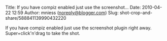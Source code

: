 Title: If you have compiz enabled just use the screenshot...
Date: 2010-04-22 12:59
Author: mniess (noreply@blogger.com)
Slug: shot-crop-and-share/588841139990432220

If you have compiz enabled just use the screenshot plugin right away.
Super+click'n'drag to take the shot.

